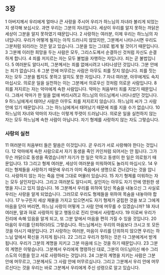 ## 3장
1 아버지께서 우리에게 얼마나 큰 사랑을 주시어 우리가 하느님의 자녀라 불리게 되었는지 생각해 보십시오. 과연 우리는 그분의 자녀입니다. 세상이 우리를 알지 못하는 까닭은 세상이 그분을 알지 못하였기 때문입니다.
2 사랑하는 여러분, 이제 우리는 하느님의 자녀입니다. 우리가 어떻게 될지는 아직 드러나지 않았지만, 그분께서 나타나시면 우리도 그분처럼 되리라는 것은 알고 있습니다. 그분을 있는 그대로 뵙게 될 것이기 때문입니다.
3 그분께 이러한 희망을 두는 사람은 모두, 그리스도께서 순결하신 것처럼 자신도 순결하게 합니다.
4 죄를 저지르는 자는 모두 불법을 자행하는 자입니다. 죄는 곧 불법입니다.
5 여러분도 알다시피, 그분께서는 죄를 없애시려고 나타나셨던 것입니다. 그분 안에는 죄가 없습니다.
6 그분 안에 머무르는 사람은 아무도 죄를 짓지 않습니다. 죄를 짓는 자는 모두 그분을 뵙지도 못하고 알지도 못한 자입니다.
7 자녀 여러분, 아무에게도 속지 마십시오. 의로운 일을 실천하는 이는 그분께서 의로우신 것처럼 의로운 사람입니다.
8 죄를 저지르는 자는 악마에게 속한 사람입니다. 악마는 처음부터 죄를 지었기 때문입니다. 그래서 악마가 한 일을 없애 버리시려고 하느님의 아드님께서 나타나셨던 것입니다.
9 하느님에게서 태어난 사람은 아무도 죄를 저지르지 않습니다. 하느님의 씨가 그 사람 안에 있기 때문입니다. 그는 하느님에게서 태어났기 때문에 죄를 지을 수가 없습니다.
10 하느님의 자녀와 악마의 자녀는 이렇게 뚜렷이 드러납니다. 의로운 일을 실천하지 않는 자는 모두 하느님께 속한 사람이 아닙니다. 자기 형제를 사랑하지 않는 자도 그렇습니다.
### 사랑의 실천
11 여러분이 처음부터 들은 말씀은 이것입니다. 곧 우리가 서로 사랑해야 한다는 것입니다.
12 악마에게 속한 사람으로서 자기 동생을 죽인 카인처럼 되어서는 안 됩니다. 그가 무슨 까닭으로 동생을 죽였습니까? 자기가 한 일은 악하고 동생이 한 일은 의로웠기 때문입니다.
13 그리고 형제 여러분, 세상이 여러분을 미워하여도 놀라지 마십시오.
14 우리는 형제들을 사랑하기 때문에 우리가 이미 죽음에서 생명으로 건너갔다는 것을 압니다. 사랑하지 않는 자는 죽음 안에 그대로 머물러 있습니다.
15 자기 형제를 미워하는 자는 모두 살인자입니다. 그리고 여러분도 알다시피, 살인자는 아무도 자기 안에 영원한 생명을 지니고 있지 않습니다.
16 그분께서 우리를 위하여 당신 목숨을 내놓으신 그 사실로 우리는 사랑을 알게 되었습니다. 그러므로 우리도 형제들을 위하여 목숨을 내놓아야 합니다.
17 누구든지 세상 재물을 가지고 있으면서도 자기 형제가 궁핍한 것을 보고 그에게 마음을 닫아 버리면, 하느님 사랑이 어떻게 그 사람 안에 머무를 수 있겠습니까?
18 자녀 여러분, 말과 혀로 사랑하지 말고 행동으로 진리 안에서 사랑합시다.
19 이로써 우리가 진리에 속해 있음을 알게 되고, 또 그분 앞에서 마음을 편히 가질 수 있을 것입니다.
20 마음이 우리를 단죄하더라도 그렇습니다. 하느님께서는 우리의 마음보다 크시고 또 모든 것을 아시기 때문입니다.
21 사랑하는 여러분, 마음이 우리를 단죄하지 않으면 우리는 하느님 앞에서 확신을 가지게 됩니다.
22 그리고 우리가 청하는 것은 다 그분에게서 받게 됩니다. 우리가 그분의 계명을 지키고 그분 마음에 드는 것을 하기 때문입니다.
23 그분의 계명은 이렇습니다. 그분께서 우리에게 명령하신 대로, 그분의 아드님이신 예수 그리스도의 이름을 믿고 서로 사랑하라는 것입니다.
24 그분의 계명을 지키는 사람은 그분 안에 머무르고, 그분께서도 그 사람 안에 머무르십니다. 그리고 그분께서 우리 안에 머무르신다는 것을 우리는 바로 그분께서 우리에게 주신 성령으로 알고 있습니다.
